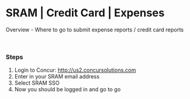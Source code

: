 # SRAM | Credit Card | Expenses

Overview - Where to go to submit expense reports / credit card reports

<br>

### Steps
1. Login to Concur: http://us2.concursolutions.com
1. Enter in your SRAM email address
1. Select SRAM SSO
1. Now you should be logged in and go to go